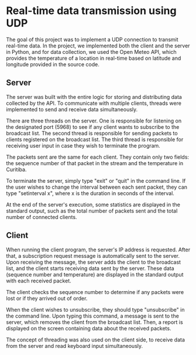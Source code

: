 # Real-time data transmission using UDP

The goal of this project was to implement a UDP connection to transmit real-time data. In the project, we implemented both the client and the server in Python, and for data collection, we used the Open Meteo API, which provides the temperature of a location in real-time based on latitude and longitude provided in the source code.

## Server

The server was built with the entire logic for storing and distributing data collected by the API. To communicate with multiple clients, threads were implemented to send and receive data simultaneously.

There are three threads on the server. One is responsible for listening on the designated port (5968) to see if any client wants to subscribe to the broadcast list. The second thread is responsible for sending packets to clients registered on the broadcast list. The third thread is responsible for receiving user input in case they wish to terminate the program.

The packets sent are the same for each client. They contain only two fields: the sequence number of that packet in the stream and the temperature in Curitiba.

To terminate the server, simply type "exit" or "quit" in the command line. If the user wishes to change the interval between each sent packet, they can type "setinterval x", where x is the duration in seconds of the interval.

At the end of the server's execution, some statistics are displayed in the standard output, such as the total number of packets sent and the total number of connected clients.

## Client

When running the client program, the server's IP address is requested. After that, a subscription request message is automatically sent to the server. Upon receiving the message, the server adds the client to the broadcast list, and the client starts receiving data sent by the server. These data (sequence number and temperature) are displayed in the standard output with each received packet.

The client checks the sequence number to determine if any packets were lost or if they arrived out of order.

When the client wishes to unsubscribe, they should type "unsubscribe" in the command line. Upon typing this command, a message is sent to the server, which removes the client from the broadcast list. Then, a report is displayed on the screen containing data about the received packets.

The concept of threading was also used on the client side, to receive data from the server and read keyboard input simultaneously.
